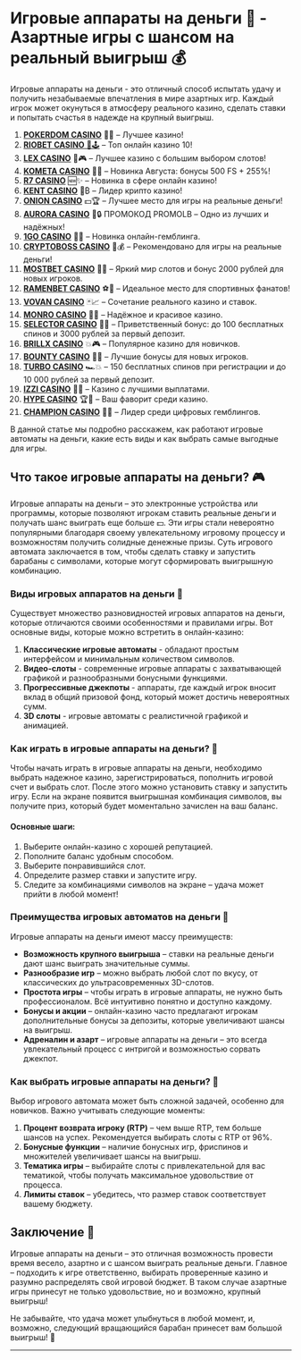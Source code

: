 # Игровые аппараты на деньги 🎰 - Азартные игры с шансом на реальный выигрыш 💰

Игровые аппараты на деньги - это отличный способ испытать удачу и получить незабываемые впечатления в мире азартных игр. Каждый игрок может окунуться в атмосферу реального казино, сделать ставки и попытать счастья в надежде на крупный выигрыш. 
1. [**POKERDOM CASINO**](https://4pd-stat.com/click/65c385136bcc63141167f1e3/4450/13807/subaccount) 🎰🔥 – Лучшее казино!
1. [**RIOBET CASINO** 🌟🕹️](https://tracker.rioaffi.com/link?btag=1027246_346134) – Топ онлайн казино 10!
1. [**LEX CASINO**](https://lex-ircp01.com/c71ab4dfb) 🎯🎮 – Лучшее казино с большим выбором слотов!
1. [**KOMETA CASINO**](https://stars-flight.com/s2371995e) 🚀🎁 – Новинка Августа: бонусы 500 FS + 255%!
1. [**R7 CASINO**](https://aristocratic-hall.com/s9f210880) 🆕✨ – Новинка в сфере онлайн казино!
1. [**KENT CASINO**](https://passage-through-deserts.com/de0514c15) 💎₿ – Лидер крипто казино!
1. [**ONION CASINO**](https://obclk001-2d.top/click?offer_id=986&partner_id=10542&landing_id=1798&utm_medium=affiliate&sub_1=oncasino3) 💵🏆 – Лучшее место для игры на реальные деньги!
1. [**AURORA CASINO**](https://10trafic-stat2.com/click/668546566bcc6313411604c7/6766/15114/subaccount?promocode=PROMOLB) 🌌🔒 ПРОМОКОД PROMOLB – Одно из лучших и надёжных!
1. [**1GO CASINO**](https://1go-ircp01.com/ce015f410) 🎉🎲 – Новинка онлайн-гемблинга.
1. [**CRYPTOBOSS CASINO**](https://cryptobossc.online/d847bcfa9) 👑💰 – Рекомендовано для игры на реальные деньги!
1. [**MOSTBET CASINO**](https://ktbtis024ifqfn0mst.com/beQs) 🎡💫 – Яркий мир слотов и бонус 2000 рублей для новых игроков.
1. [**RAMENBET CASINO**](https://get.saltyram.com/ru/registration?apkpop=0&partner=p24970p3296034p5526) ⚽🏅 – Идеальное место для спортивных фанатов!
1. [**VOVAN CASINO**](https://vovan.site/d2375cf9b) 🃏📈 – Сочетание реального казино и ставок.
1. [**MONRO CASINO**](https://mnr-ircp01.com/c3ce72a2c) 🌟💖 – Надёжное и красивое казино.
1. [**SELECTOR CASINO**](https://gosel.pl/SELVK) 🎁🎉 – Приветственный бонус: до 100 бесплатных спинов и 3000 рублей за первый депозит.
1. [**BRILLX CASINO**](https://brillx.pub/BRIVK) 💥🎮 – Популярное казино для новичков.
1. [**BOUNTY CASINO**](https://bounty-casino.de/BOVK) 🎯🎁 – Лучшие бонусы для новых игроков.
1. [**TURBO CASINO**](https://turbo-casino.pro/TURVK) 🏎️💥 – 150 бесплатных спинов при регистрации и до 10 000 рублей за первый депозит.
1. [**IZZI CASINO**](https://izzi-fr03.com/ca7c8a7b7) 💸🔝 – Казино с лучшими выплатами.
1. [**HYPE CASINO**](https://hypekaz.com/dc2f44ad0) 🏆🎉 – Ваш фаворит среди казино.
1. [**CHAMPION CASINO**](https://champcasino.ink/pobeda/doa-hats?p80412p305331p112c) 🥇🎰 – Лидер среди цифровых гемблингов.

В данной статье мы подробно расскажем, как работают игровые автоматы на деньги, какие есть виды и как выбрать самые выгодные для игры.

## Что такое игровые аппараты на деньги? 🎮

Игровые аппараты на деньги – это электронные устройства или программы, которые позволяют игрокам ставить реальные деньги и получать шанс выиграть еще больше 💵. Эти игры стали невероятно популярными благодаря своему увлекательному игровому процессу и возможностям получить солидные денежные призы. Суть игрового автомата заключается в том, чтобы сделать ставку и запустить барабаны с символами, которые могут сформировать выигрышную комбинацию. 

### Виды игровых аппаратов на деньги 🎲

Существует множество разновидностей игровых аппаратов на деньги, которые отличаются своими особенностями и правилами игры. Вот основные виды, которые можно встретить в онлайн-казино:

1. **Классические игровые автоматы** - обладают простым интерфейсом и минимальным количеством символов.
2. **Видео-слоты** - современные игровые аппараты с захватывающей графикой и разнообразными бонусными функциями.
3. **Прогрессивные джекпоты** - аппараты, где каждый игрок вносит вклад в общий призовой фонд, который может достичь невероятных сумм.
4. **3D слоты** - игровые автоматы с реалистичной графикой и анимацией.

### Как играть в игровые аппараты на деньги? 🎯

Чтобы начать играть в игровые аппараты на деньги, необходимо выбрать надежное казино, зарегистрироваться, пополнить игровой счет и выбрать слот. После этого можно установить ставку и запустить игру. Если на экране появится выигрышная комбинация символов, вы получите приз, который будет моментально зачислен на ваш баланс.

#### Основные шаги:
1. Выберите онлайн-казино с хорошей репутацией.
2. Пополните баланс удобным способом.
3. Выберите понравившийся слот.
4. Определите размер ставки и запустите игру.
5. Следите за комбинациями символов на экране – удача может прийти в любой момент!

### Преимущества игровых автоматов на деньги 💎

Игровые аппараты на деньги имеют массу преимуществ:

- **Возможность крупного выигрыша** – ставки на реальные деньги дают шанс выиграть значительные суммы.
- **Разнообразие игр** – можно выбрать любой слот по вкусу, от классических до ультрасовременных 3D-слотов.
- **Простота игры** – чтобы играть в игровые аппараты, не нужно быть профессионалом. Всё интуитивно понятно и доступно каждому.
- **Бонусы и акции** – онлайн-казино часто предлагают игрокам дополнительные бонусы за депозиты, которые увеличивают шансы на выигрыш.
- **Адреналин и азарт** – игровые аппараты на деньги – это всегда увлекательный процесс с интригой и возможностью сорвать джекпот.

### Как выбрать игровые аппараты на деньги? 🤔

Выбор игрового автомата может быть сложной задачей, особенно для новичков. Важно учитывать следующие моменты:

1. **Процент возврата игроку (RTP)** – чем выше RTP, тем больше шансов на успех. Рекомендуется выбирать слоты с RTP от 96%.
2. **Бонусные функции** – наличие бонусных игр, фриспинов и множителей увеличивает шансы на выигрыш.
3. **Тематика игры** – выбирайте слоты с привлекательной для вас тематикой, чтобы получать максимальное удовольствие от процесса.
4. **Лимиты ставок** – убедитесь, что размер ставок соответствует вашему бюджету.

## Заключение 🏁

Игровые аппараты на деньги – это отличная возможность провести время весело, азартно и с шансом выиграть реальные деньги. Главное – подходить к игре ответственно, выбирать проверенные казино и разумно распределять свой игровой бюджет. В таком случае азартные игры принесут не только удовольствие, но и возможно, крупный выигрыш!

Не забывайте, что удача может улыбнуться в любой момент, и, возможно, следующий вращающийся барабан принесет вам большой выигрыш! 🎉

---


